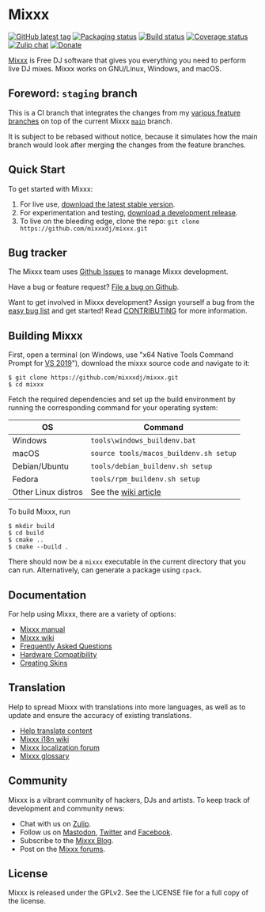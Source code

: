 # Mixxx

[![GitHub latest tag](https://img.shields.io/github/tag/mixxxdj/mixxx.svg)](https://mixxx.org/download)
[![Packaging status](https://repology.org/badge/tiny-repos/mixxx.svg)](https://repology.org/metapackage/mixxx/versions)
[![Build status](https://github.com/mixxxdj/mixxx/actions/workflows/build.yml/badge.svg)](https://github.com/mixxxdj/mixxx/actions/workflows/build.yml)
[![Coverage status](https://coveralls.io/repos/github/mixxxdj/mixxx/badge.svg)](https://coveralls.io/github/mixxxdj/mixxx)
[![Zulip chat](https://img.shields.io/badge/zulip-join_chat-brightgreen.svg)](https://mixxx.zulipchat.com)
[![Donate](https://img.shields.io/badge/Donate-PayPal-green.svg)](https://mixxx.org/donate)

[Mixxx] is Free DJ software that gives you everything you need to perform live
DJ mixes. Mixxx works on GNU/Linux, Windows, and macOS.

## Foreword: `staging` branch

This is a CI branch that integrates the changes from my
[various feature branches](https://github.com/cr7pt0gr4ph7/mixxx/branches)
on top of the current Mixxx [`main`](https://github.com/mixxxdj/mixxx/tree/main) branch.

It is subject to be rebased without notice, because it simulates how the main
branch would look after merging the changes from the feature branches.

## Quick Start

To get started with Mixxx:

1. For live use, [download the latest stable version][download-stable].
2. For experimentation and testing, [download a development release][download-testing].
3. To live on the bleeding edge, clone the repo: `git clone https://github.com/mixxxdj/mixxx.git`

## Bug tracker

The Mixxx team uses [Github Issues][issues] to manage Mixxx development.

Have a bug or feature request? [File a bug on Github][fileabug].

Want to get involved in Mixxx development? Assign yourself a bug from the [easy
bug list][easybugs] and get started!
Read [CONTRIBUTING](CONTRIBUTING.md) for more information.

## Building Mixxx

First, open a terminal (on Windows, use "x64 Native Tools Command Prompt for
[VS 2019][visualstudio2019]"), download the mixxx
source code and navigate to it:

    $ git clone https://github.com/mixxxdj/mixxx.git
    $ cd mixxx

Fetch the required dependencies and set up the build environment by running the
corresponding command for your operating system:

| OS | Command |
| -- | ------- |
| Windows | `tools\windows_buildenv.bat` |
| macOS | `source tools/macos_buildenv.sh setup` |
| Debian/Ubuntu | `tools/debian_buildenv.sh setup` |
| Fedora | `tools/rpm_buildenv.sh setup` |
| Other Linux distros | See the [wiki article](https://github.com/mixxxdj/mixxx/wiki/Compiling%20on%20Linux) |

To build Mixxx, run

    $ mkdir build
    $ cd build
    $ cmake ..
    $ cmake --build .

There should now be a `mixxx` executable in the current directory that you can
run. Alternatively, can generate a package using `cpack`.

## Documentation

For help using Mixxx, there are a variety of options:

- [Mixxx manual][manual]
- [Mixxx wiki][wiki]
- [Frequently Asked Questions][FAQ]
- [Hardware Compatibility]
- [Creating Skins]

## Translation

Help to spread Mixxx with translations into more languages, as well as to update and ensure the accuracy of existing translations.

- [Help translate content]
- [Mixxx i18n wiki]
- [Mixxx localization forum]
- [Mixxx glossary]

## Community

Mixxx is a vibrant community of hackers, DJs and artists. To keep track of
development and community news:

- Chat with us on [Zulip][zulip].
- Follow us on [Mastodon], [Twitter] and [Facebook].
- Subscribe to the [Mixxx Blog][blog].
- Post on the [Mixxx forums][discourse].

## License

Mixxx is released under the GPLv2. See the LICENSE file for a full copy of the
license.

[mixxx]: https://mixxx.org
[download-stable]: https://mixxx.org/download/#stable
[download-testing]: https://mixxx.org/download/#testing
[issues]: https://github.com/mixxxdj/mixxx/issues
[fileabug]: https://github.com/mixxxdj/mixxx/issues/new/choose
[mastodon]: https://floss.social/@mixxx
[twitter]: https://twitter.com/mixxxdj
[facebook]: https://www.facebook.com/pages/Mixxx-DJ-Software/21723485212
[blog]: https://mixxx.org/news/
[manual]: https://manual.mixxx.org/
[wiki]: https://github.com/mixxxdj/mixxx/wiki
[faq]: https://github.com/mixxxdj/mixxx/wiki/Faq
[visualstudio2019]: https://docs.microsoft.com/visualstudio/install/install-visual-studio?view=vs-2019
[easybugs]: https://github.com/mixxxdj/mixxx/issues?q=is%3Aopen+is%3Aissue+label%3Aeasy
[creating skins]: https://mixxx.org/wiki/doku.php/Creating-Skins
[help translate content]: https://www.transifex.com/projects/p/mixxxdj
[Mixxx i18n wiki]: https://github.com/mixxxdj/mixxx/wiki/Internationalization
[Mixxx localization forum]: https://mixxx.discourse.group/c/translation/13
[Mixxx glossary]: https://www.transifex.com/projects/p/mixxxdj/glossary/l/en/
[hardware compatibility]: https://manual.mixxx.org/2.3/en/hardware/manuals.html
[zulip]: https://mixxx.zulipchat.com/
[discourse]: https://mixxx.discourse.group/
